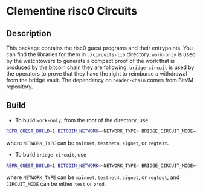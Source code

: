 # Clementine risc0 Circuits

## Description
This package contains the risc0 guest programs and their entrypoints. You can find the libraries for them in `./circuits-lib` directory.
`work-only` is used by the watchtowers to generate a compact proof of the work that is produced by the bitcoin chain they are following.
`bridge-circuit` is used by the operators to prove that they have the right to reimburse a withdrawal from the bridge vault.
The dependency on `header-chain` comes from BitVM repository.

## Build
- To build `work-only`, from the root of the directory, use
```bash
REPR_GUEST_BUILD=1 BITCOIN_NETWORK=<NETWORK_TYPE> BRIDGE_CIRCUIT_MODE=<CIRCUIT_MODE> cargo build -p work-only --release
```
where `NETWORK_TYPE` can be `mainnet`, `testnet4`, `signet`, or `regtest`.

- To build `bridge-circuit`, use
```bash
REPR_GUEST_BUILD=1 BITCOIN_NETWORK=<NETWORK_TYPE> BRIDGE_CIRCUIT_MODE=<CIRCUIT_MODE> cargo build -p bridge-circuit --release
```
where `NETWORK_TYPE` can be `mainnet`, `testnet4`, `signet`, or `regtest`, and `CIRCUIT_MODE` can be either `test` or `prod`.


